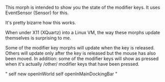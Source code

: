This morph is intended to show you the state of the modifier keys.  It uses EventSensor (Sensor) for this.

It's pretty bizarre how this works.

When under X11 (XQuartz) into a Linux VM, the way these morphs update themselves is surprising to me.

Some of the modifier key morphs will update when the key is released.  Others will update only after the key is released but the mouse has also been moved.  In addition:  some of the modifier keys will show as pressed when it's actually /other/ modifier keys that have been pressed.

"
self new openInWorld
self openInMainDockingBar
"
